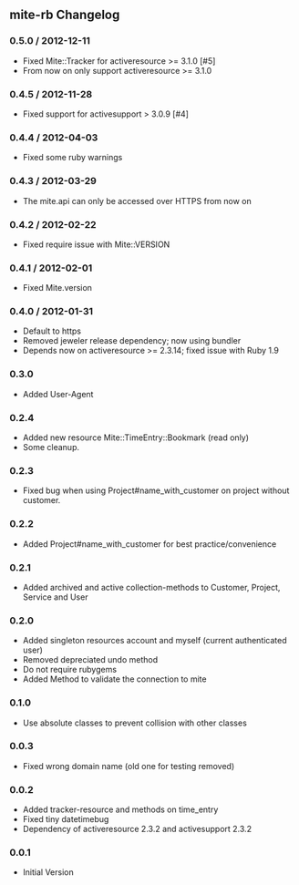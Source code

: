 ## mite-rb Changelog

### 0.5.0 / 2012-12-11

* Fixed Mite::Tracker for activeresource >= 3.1.0 [#5]
* From now on only support activeresource >= 3.1.0

### 0.4.5 / 2012-11-28

* Fixed support for activesupport > 3.0.9 [#4]

### 0.4.4 / 2012-04-03

* Fixed some ruby warnings

### 0.4.3 / 2012-03-29

* The mite.api can only be accessed over HTTPS from now on

### 0.4.2 / 2012-02-22

* Fixed require issue with Mite::VERSION

### 0.4.1 / 2012-02-01

* Fixed Mite.version

### 0.4.0 / 2012-01-31

* Default to https
* Removed jeweler release dependency; now using bundler
* Depends now on activeresource >= 2.3.14; fixed issue with Ruby 1.9

### 0.3.0

* Added User-Agent

### 0.2.4

* Added new resource Mite::TimeEntry::Bookmark (read only)
* Some cleanup.

### 0.2.3

* Fixed bug when using Project#name_with_customer on project without customer.

### 0.2.2

* Added Project#name_with_customer for best practice/convenience

### 0.2.1

* Added archived and active collection-methods to Customer, Project, Service and User

### 0.2.0

* Added singleton resources account and myself (current authenticated user)
* Removed depreciated undo method
* Do not require rubygems
* Added Method to validate the connection to mite

### 0.1.0

* Use absolute classes to prevent collision with other classes

### 0.0.3

* Fixed wrong domain name (old one for testing removed)

### 0.0.2

* Added tracker-resource and methods on time_entry
* Fixed tiny datetimebug
* Dependency of activeresource 2.3.2 and activesupport 2.3.2
 
### 0.0.1

* Initial Version